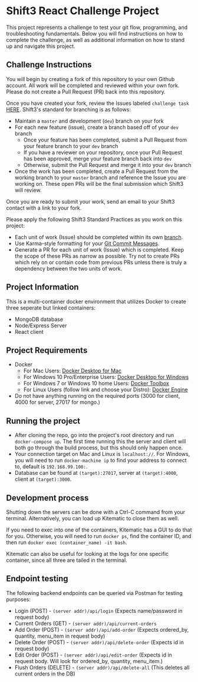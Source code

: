 # Shift3 React Challenge Project
This project represents a challenge to test your git flow, programming, and troubleshooting fundamentals. Below you will find instructions on how to complete the challenge, as well as additional information on how to stand up and navigate this project.

## Challenge Instructions
You will begin by creating a fork of this repository to your own Github account. All work will be completed and reviewed within your own fork. Please do not create a Pull Request (PR) back into this repository.

Once you have created your fork, review the Issues labeled `challenge task` [HERE](https://github.com/Shift3/react-challenge-project/issues?q=is%3Aissue+is%3Aopen+label%3A%22challenge+task%22). Shift3's standard for branching is as follows:

- Maintain a `master` and development (`dev`) branch on your fork
- For each new feature (issue), create a branch based off of your `dev` branch
    - Once your feature has been completed, submit a Pull Request from your feature branch to your `dev` branch
    - If you have a reviewer on your repository, once your Pull Request has been approved, merge your feature branch back into `dev`
    - Otherwise, submit the Pull Request and merge it into your `dev` branch
- Once the work has been completed, create a Pull Request from the working branch to your `master` branch and reference the Issue you are working on. These open PRs will be the final submission which Shift3 will review.

Once you are ready to submit your work, send an email to your Shift3 contact with a link to your fork.

Please apply the following Shift3 Standard Practices as you work on this project:
- Each unit of work (Issue) should be completed within its own [branch](https://github.com/Shift3/standards-and-practices/blob/master/standards/branching.md).
- Use Karma-style formatting for your [Git Commit Messages](https://github.com/Shift3/standards-and-practices/blob/master/standards/commits.md).
- Generate a PR for each unit of work (Issue) which is completed. Keep the scope of these PRs as narrow as possible. Try not to create PRs which rely on or contain code from previous PRs unless there is truly a dependency between the two units of work.

## Project Information

This is a multi-container docker environment that utilizes Docker to create three seperate but linked containers:

- MongoDB database
- Node/Express Server
- React client

## Project Requirements

- Docker
    - For Mac Users: [Docker Desktop for Mac](https://docs.docker.com/docker-for-mac/install/)
    - For Windows 10 Pro/Enterprise Users: [Docker Desktop for Windows](https://docs.docker.com/docker-for-windows/install/)
    - For Windows 7 or Windows 10 home Users: [Docker Toolbox](https://docs.docker.com/toolbox/toolbox_install_windows/)
    - For Linux Users (follow link and choose your Distro): [Docker Engine](https://docs.docker.com/engine/install/)
- Do not have anything running on the required ports (3000 for client, 4000 for server, 27017 for mongo.)

## Running the project

- After cloning the repo, go into the project's root directory and run `docker-compose up`. The first time running this the server and client will both go through the build process, but this should only happen once.
- Your connection target on Mac and Linux is `localhost://`. For Windows, you will need to run `docker-machine ip` to find your address to connect to, default is `192.168.99.100:`.
- Database can be found at `(target):27017`, server at `(target):4000`, client at `(target):3000`.

## Development process

Shutting down the servers can be done with a Ctrl-C command from your terminal. Alternatively, you can load up Kitematic to close them as well.

If you need to exec into one of the containers, Kitematic has a GUI to do that for you. Otherwise, you will need to run `docker ps`, find the container ID, and then run `docker exec (container_name) -it bash`.

Kitematic can also be useful for looking at the logs for one specific container, since all three are tailed in the terminal.

## Endpoint testing

The following backend endpoints can be queried via Postman for testing purposes:

- Login (POST) - `(server addr)/api/login` (Expects name/password in request body)
- Current Orders (GET) - `(server addr)/api/current-orders`
- Add Order (POST) - `(server addr)/api/add-order` (Expects ordered_by, quantity, menu_item in request body)
- Delete Order (POST) - `(server addr)/api/delete-order` (Expects id in request body)
- Edit Order (POST) - `(server addr)/api/edit-order` (Expects id in request body. Will look for ordered_by, quantity, menu_item.)
- Flush Orders (DELETE) - `(server addr)/api/delete-all` (This deletes all current orders in the DB)
